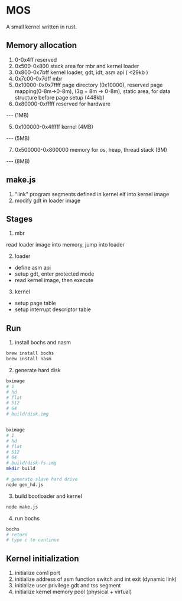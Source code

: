 # MOS

A small kernel written in rust. 

## Memory allocation

1. 0-0x4ff              reserved
2. 0x500-0x800         stack area for mbr and kernel loader
3. 0x800-0x7bff        kernel loader, gdt, idt, asm api ( <29kb )
4. 0x7c00-0x7dff        mbr
5. 0x10000-0x0x7ffff    page directory (0x10000), reserved page mapping(0-8m->0-8m), (3g + 8m -> 0-8m), static area, for data structure before page setup (448kb)
6. 0x80000-0xfffff      reserved for hardware

--- (1MB)

5. 0x100000-0x4fffff    kernel (4MB)

--- (5MB)

7. 0x500000-0x800000    memory for os, heap, thread stack (3M)

--- (8MB)

## make.js

1. "link" program segments defined in kernel elf into kernel image
2. modify gdt in loader image

## Stages

1. mbr 

read loader image into memory, jump into loader


2. loader

- define asm api
- setup gdt, enter protected mode
- read kernel image, then execute 

3. kernel

- setup page table
- setup interrupt descriptor table


## Run

1. install bochs and nasm

```sh
brew install bochs
brew install nasm
```

2. generate hard disk

```sh
bximage
# 1
# hd
# flat
# 512
# 64
# build/disk.img


bximage
# 1
# hd
# flat
# 512
# 64
# build/disk-fs.img
mkdir build
```

```sh
# generate slave hard drive
node gen_hd.js
```

3. build bootloader and kernel

```sh
node make.js
```

4. run bochs

```sh
bochs
# return
# type c to continue
```


## Kernel initialization

1. initialize com1 port
2. initialize address of asm function switch and int exit (dynamic link)
3. initialize user privilege gdt and tss segment
4. initialize kernel memory pool (physical + virtual)  